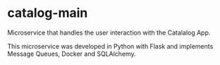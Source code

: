 # catalog-main
Microservice that handles the user interaction with the Catalalog App.

This microservice was developed in Python with Flask and implements Message Queues, Docker and SQLAlchemy.
